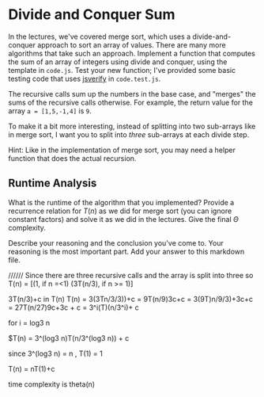 # Divide and Conquer Sum

In the lectures, we've covered merge sort, which uses a divide-and-conquer
approach to sort an array of values. There are many more algorithms that take
such an approach. Implement a function that computes the sum of an array of
integers using divide and conquer, using the template in `code.js`. Test your
new function; I've provided some basic testing code that uses
[jsverify](https://jsverify.github.io/) in `code.test.js`.

The recursive calls sum up the numbers in the base case, and "merges" the sums
of the recursive calls otherwise. For example, the return value for the array `a
= [1,5,-1,4]` is `9`.

To make it a bit more interesting, instead of splitting into two sub-arrays like
in merge sort, I want you to split into *three* sub-arrays at each divide step.

Hint: Like in the implementation of merge sort, you may need a helper function
that does the actual recursion.

## Runtime Analysis

What is the runtime of the algorithm that you implemented? Provide a recurrence
relation for $T(n)$ as we did for merge sort (you can ignore constant factors)
and solve it as we did in the lectures. Give the final $\Theta$ complexity.

Describe your reasoning and the conclusion you've come to. Your reasoning is the
most important part. Add your answer to this markdown file.

//////
Since there are three recursive calls and the array is split into three
so T(n) = [(1, if n =<1) (3T(n/3), if n >= 1)]

3T(n/3)+c in T(n) 
T(n) = 3(3Tn/3/3))+c
= 9T(n/9)3c+c
= 3(9T)n/9/3)+3c+c
= 27T(n/27)9c+3c + c
= 3^i(T)(n/3^i)+ c

for i = log3 n

$T(n) = 3^(log3 n)T(n/3^(log3 n)) + c

since 3^(log3 n) = n , T(1) = 1

T(n) = nT(1)+c

time complexity is theta(n)
